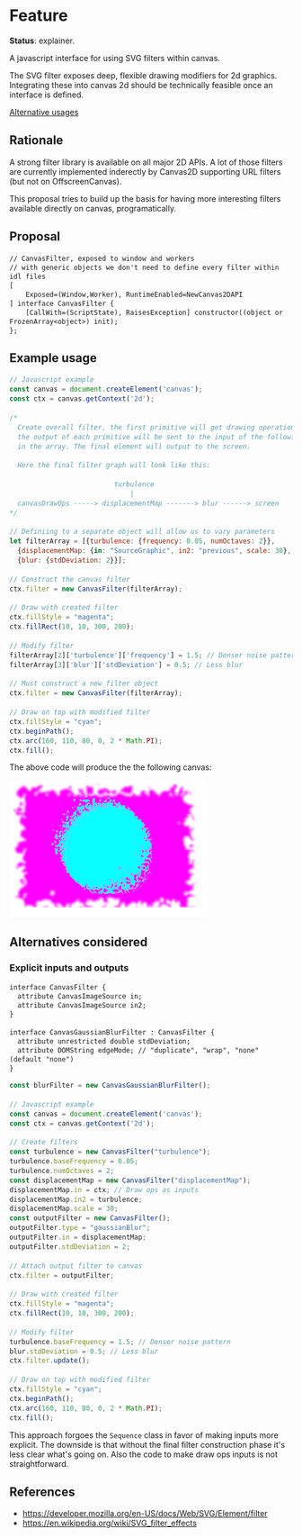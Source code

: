 Feature
=======
**Status**: explainer.

A javascript interface for using SVG filters within canvas.

The SVG filter exposes deep, flexible drawing modifiers for 2d graphics.
Integrating these into canvas 2d should be technically feasible once an
interface is defined.

[Alternative usages](https://github.com/fserb/canvas2D/blob/master/spec/filters-usage.md)


Rationale
---------

A strong filter library is available on all major 2D APIs. A lot of those filters are currently implemented inderectly by Canvas2D supporting URL filters (but not on OffscreenCanvas).

This proposal tries to build up the basis for having more interesting filters available directly on canvas, programatically.


Proposal
--------

```webidl
// CanvasFilter, exposed to window and workers
// with generic objects we don't need to define every filter within idl files
[
    Exposed=(Window,Worker), RuntimeEnabled=NewCanvas2DAPI
] interface CanvasFilter {
    [CallWith=(ScriptState), RaisesException] constructor((object or FrozenArray<object>) init);
};
```

Example usage
-------------

```js
// Javascript example
const canvas = document.createElement('canvas');
const ctx = canvas.getContext('2d');

/*
  Create overall filter, the first primitive will get drawing operations as input
  the output of each primitive will be sent to the input of the following element
  in the array. The final element will output to the screen.

  Here the final filter graph will look like this:

                          turbulence
                              |
  canvasDrawOps -----> displacementMap -------> blur ------> screen
*/

// Definiing to a separate object will allow us to vary parameters
let filterArray = [{turbulence: {frequency: 0.05, numOctaves: 2}},
  {displacementMap: {in: "SourceGraphic", in2: "previous", scale: 30},
  {blur: {stdDeviation: 2}}];

// Construct the canvas filter
ctx.filter = new CanvasFilter(filterArray);

// Draw with created filter
ctx.fillStyle = "magenta";
ctx.fillRect(10, 10, 300, 200);

// Modify filter
filterArray[2]['turbulence']['frequency'] = 1.5; // Denser noise pattern
filterArray[3]['blur']['stdDeviation'] = 0.5; // Less blur

// Must construct a new filter object
ctx.filter = new CanvasFilter(filterArray);

// Draw on top with modified filter
ctx.fillStyle = "cyan";
ctx.beginPath();
ctx.arc(160, 110, 80, 0, 2 * Math.PI);
ctx.fill();
```

The above code will produce the the following canvas:

![image](../images/filtered-canvas.png)

Alternatives considered
-----------------------

### Explicit inputs and outputs

```webidl
interface CanvasFilter {
  attribute CanvasImageSource in;
  attribute CanvasImageSource in2;
}

interface CanvasGaussianBlurFilter : CanvasFilter {
  attribute unrestricted double stdDeviation;
  attribute DOMString edgeMode; // "duplicate", "wrap", "none" (default "none")
}
```

```js
const blurFilter = new CanvasGaussianBlurFilter();

// Javascript example
const canvas = document.createElement('canvas');
const ctx = canvas.getContext('2d');

// Create filters
const turbulence = new CanvasFilter("turbulence");
turbulence.baseFrequency = 0.05;
turbulence.numOctaves = 2;
const displacementMap = new CanvasFilter("displacementMap");
displacementMap.in = ctx; // Draw ops as inputs
displacementMap.in2 = turbulence;
displacementMap.scale = 30;
const outputFilter = new CanvasFilter();
outputFilter.type = "gaussianBlur";
outputFilter.in = displacementMap;
outputFilter.stdDeviation = 2;

// Attach output filter to canvas
ctx.filter = outputFilter;

// Draw with created filter
ctx.fillStyle = "magenta";
ctx.fillRect(10, 10, 300, 200);

// Modify filter
turbulence.baseFrequency = 1.5; // Denser noise pattern
blur.stdDeviation = 0.5; // Less blur
ctx.filter.update();

// Draw on top with modified filter
ctx.fillStyle = "cyan";
ctx.beginPath();
ctx.arc(160, 110, 80, 0, 2 * Math.PI);
ctx.fill();
```

This approach forgoes the `Sequence` class in favor of making inputs more
explicit. The downside is that without the final filter construction phase it's
less clear what's going on. Also the code to make draw ops inputs is not
straightforward.


References
----------

- https://developer.mozilla.org/en-US/docs/Web/SVG/Element/filter
- https://en.wikipedia.org/wiki/SVG_filter_effects
